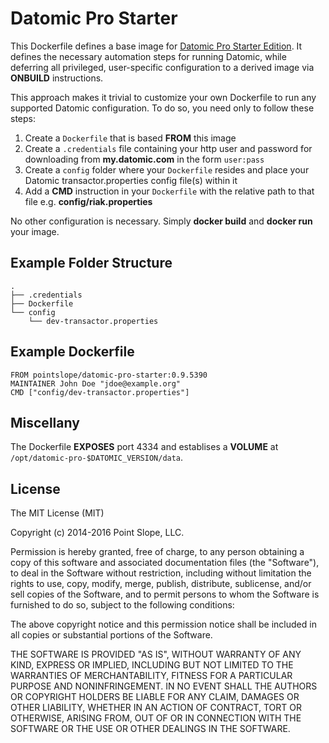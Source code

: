# Datomic Pro Starter

This Dockerfile defines a base image for [Datomic Pro Starter Edition](http://www.datomic.com/).
It defines the necessary automation steps for running Datomic, while
deferring all privileged, user-specific configuration to a derived
image via **ONBUILD** instructions.

This approach makes it trivial to customize your own Dockerfile to run
any supported Datomic configuration. To do so, you need only to follow
these steps:

1. Create a `Dockerfile` that is based **FROM** this image
2. Create a `.credentials` file containing your http user and password for downloading from **my.datomic.com** in the form `user:pass`
3. Create a `config` folder where your `Dockerfile` resides and place your Datomic transactor.properties config file(s) within it
4. Add a **CMD** instruction in your `Dockerfile` with the relative path to that file e.g. **config/riak.properties**

No other configuration is necessary. Simply **docker build** and **docker run** your image.

## Example Folder Structure

    .
    ├── .credentials
    ├── Dockerfile
    └── config
        └── dev-transactor.properties

## Example Dockerfile

    FROM pointslope/datomic-pro-starter:0.9.5390
    MAINTAINER John Doe "jdoe@example.org"
    CMD ["config/dev-transactor.properties"]

## Miscellany

The Dockerfile **EXPOSES** port 4334 and establises a **VOLUME** at `/opt/datomic-pro-$DATOMIC_VERSION/data`.

## License

The MIT License (MIT)

Copyright (c) 2014-2016 Point Slope, LLC.

Permission is hereby granted, free of charge, to any person obtaining a copy
of this software and associated documentation files (the "Software"), to deal
in the Software without restriction, including without limitation the rights
to use, copy, modify, merge, publish, distribute, sublicense, and/or sell
copies of the Software, and to permit persons to whom the Software is
furnished to do so, subject to the following conditions:

The above copyright notice and this permission notice shall be included in
all copies or substantial portions of the Software.

THE SOFTWARE IS PROVIDED "AS IS", WITHOUT WARRANTY OF ANY KIND, EXPRESS OR
IMPLIED, INCLUDING BUT NOT LIMITED TO THE WARRANTIES OF MERCHANTABILITY,
FITNESS FOR A PARTICULAR PURPOSE AND NONINFRINGEMENT. IN NO EVENT SHALL THE
AUTHORS OR COPYRIGHT HOLDERS BE LIABLE FOR ANY CLAIM, DAMAGES OR OTHER
LIABILITY, WHETHER IN AN ACTION OF CONTRACT, TORT OR OTHERWISE, ARISING FROM,
OUT OF OR IN CONNECTION WITH THE SOFTWARE OR THE USE OR OTHER DEALINGS IN
THE SOFTWARE.
